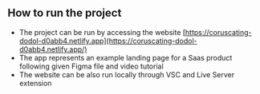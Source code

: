 ## How to run the project

- The project can be run by accessing the website [https://coruscating-dodol-d0abb4.netlify.app](https://coruscating-dodol-d0abb4.netlify.app/)
- The app represents an example landing page for a Saas product following given Figma file and video tutorial
- The website can be also run locally through VSC and Live Server extension
